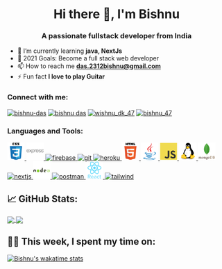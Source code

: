 <h1 align="center">Hi there 👋, I'm Bishnu</h1>  
<h3 align="center">A passionate fullstack developer from India</h3>  
  
- 🌱 I’m currently learning **java, NextJs**
- 🥅 2021 Goals: Become a full stack web developer
- 📫 How to reach me **das.2312bishnu@gmail.com**
- ⚡ Fun fact **I love to play Guitar**  
  
<h3 align="left">Connect with me:</h3>  
<p align="left">  
<a href="https://linkedin.com/in/bishnu-das-8326201b8" target="blank"><img align="center" src="https://raw.githubusercontent.com/rahuldkjain/github-profile-readme-generator/master/src/images/icons/Social/linked-in-alt.svg" alt="bishnu-das" height="30" width="40" /></a>  
<a href="https://stackoverflow.com/users/14318758/bishnu-das" target="blank"><img align="center" src="https://raw.githubusercontent.com/rahuldkjain/github-profile-readme-generator/master/src/images/icons/Social/stack-overflow.svg" alt="bishnu das" height="30" width="40" /></a>  
<a href="https://instagram.com/wishnu_dk_47" target="blank"><img align="center" src="https://raw.githubusercontent.com/rahuldkjain/github-profile-readme-generator/master/src/images/icons/Social/instagram.svg" alt="wishnu_dk_47" height="30" width="40" /></a>  
<a href="https://www.codechef.com/users/bishnu_47" target="blank"><img align="center" src="https://cdn.jsdelivr.net/npm/simple-icons@3.1.0/icons/codechef.svg" alt="bishnu_47" height="30" width="40" /></a>  
</p>  
  
<h3 align="left">Languages and Tools:</h3>  
<p align="left"> <a href="https://www.w3schools.com/css/" target="_blank"> <img src="https://raw.githubusercontent.com/devicons/devicon/master/icons/css3/css3-original-wordmark.svg" alt="css3" width="40" height="40"/> </a> <a href="https://expressjs.com" target="_blank"> <img src="https://raw.githubusercontent.com/devicons/devicon/master/icons/express/express-original-wordmark.svg" alt="express" width="40" height="40"/> </a> <a href="https://firebase.google.com/" target="_blank"> <img src="https://www.vectorlogo.zone/logos/firebase/firebase-icon.svg" alt="firebase" width="40" height="40"/> </a> <a href="https://git-scm.com/" target="_blank"> <img src="https://www.vectorlogo.zone/logos/git-scm/git-scm-icon.svg" alt="git" width="40" height="40"/> </a> <a href="https://heroku.com" target="_blank"> <img src="https://www.vectorlogo.zone/logos/heroku/heroku-icon.svg" alt="heroku" width="40" height="40"/> </a> <a href="https://www.w3.org/html/" target="_blank"> <img src="https://raw.githubusercontent.com/devicons/devicon/master/icons/html5/html5-original-wordmark.svg" alt="html5" width="40" height="40"/> </a> <a href="https://www.java.com" target="_blank"> <img src="https://raw.githubusercontent.com/devicons/devicon/master/icons/java/java-original.svg" alt="java" width="40" height="40"/> </a> <a href="https://developer.mozilla.org/en-US/docs/Web/JavaScript" target="_blank"> <img src="https://raw.githubusercontent.com/devicons/devicon/master/icons/javascript/javascript-original.svg" alt="javascript" width="40" height="40"/> </a> <a href="https://www.linux.org/" target="_blank"> <img src="https://raw.githubusercontent.com/devicons/devicon/master/icons/linux/linux-original.svg" alt="linux" width="40" height="40"/> </a> <a href="https://www.mongodb.com/" target="_blank"> <img src="https://raw.githubusercontent.com/devicons/devicon/master/icons/mongodb/mongodb-original-wordmark.svg" alt="mongodb" width="40" height="40"/> </a> <a href="https://nextjs.org/" target="_blank"> <img src="https://cdn.worldvectorlogo.com/logos/nextjs-3.svg" alt="nextjs" width="40" height="40"/> </a> <a href="https://nodejs.org" target="_blank"> <img src="https://raw.githubusercontent.com/devicons/devicon/master/icons/nodejs/nodejs-original-wordmark.svg" alt="nodejs" width="40" height="40"/> </a> <a href="https://postman.com" target="_blank"> <img src="https://www.vectorlogo.zone/logos/getpostman/getpostman-icon.svg" alt="postman" width="40" height="40"/> </a> <a href="https://reactjs.org/" target="_blank"> <img src="https://raw.githubusercontent.com/devicons/devicon/master/icons/react/react-original-wordmark.svg" alt="react" width="40" height="40"/> </a> <a href="https://tailwindcss.com/" target="_blank"> <img src="https://www.vectorlogo.zone/logos/tailwindcss/tailwindcss-icon.svg" alt="tailwind" width="40" height="40"/> </a> </p>  
  
  ## &#x1f4c8; GitHub Stats:
  <a href="https://github.com/anuraghazra/github-readme-stats">
  <img align="center" src="https://github-readme-stats-bishnu-47.vercel.app/api?username=bishnu-47&show_icons=true&theme=dracula&locale=en" />
</a> 

<a href="https://github.com/anuraghazra/github-readme-stats">
  <img align="center" src="https://github-readme-stats-bishnu-47.vercel.app/api/top-langs?username=bishnu-47&show_icons=true&theme=dracula&locale=en&layout=compact" />
</a> 



## 👨‍💻 This week, I spent my time on:

[![Bishnu's wakatime stats](https://github-readme-stats-bishnu-47.vercel.app/api/wakatime?username=bishnu_47&line_height=27&title_color=6aa6f8&text_color=8a919a&icon_color=6aa6f8&bg_color=22272e)](https://github.com/anuraghazra/github-readme-stats)


